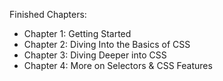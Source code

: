Finished Chapters:

- Chapter 1: Getting Started
- Chapter 2: Diving Into the Basics of CSS
- Chapter 3: Diving Deeper into CSS
- Chapter 4: More on Selectors & CSS Features
